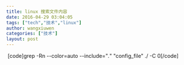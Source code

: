 ```yaml
---
title: linux 搜索文件内容
date: 2016-04-29 03:04:05
tags: ["tech","技术","linux"]
author: wangxiuwen
categories: ["技术"]
layout: post
---
```


 [code]grep -Rn --color=auto --include=&quot;*.*&quot; &quot;config_file&quot; ./ -C 0[/code]